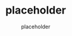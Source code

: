 ---
layout: placeholder

title:  placeholder
subtitle: placeholder

categories: ['placeholder']
permalink: /:title/
traducciones: ['en','es']

tags: [anki]
no_search: true
comments: true

---